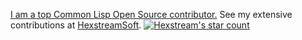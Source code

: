 [I am a top Common Lisp Open Source contributor.](https://cv.hexstream.expert/) See my extensive contributions at [HexstreamSoft](https://www.hexstreamsoft.com/).
[![Hexstream's star count](https://github-readme-stats.vercel.app/api?username=Hexstream&show_icons=true&theme=transparent&hide_title=true&hide_rank=true&hide=commits,prs,issues,contribs&hide_border=true)](https://github-readme-stats.vercel.app/api?username=Hexstream&show_icons=true&theme=transparent&hide_title=true&hide_rank=true&hide=commits,prs,issues,contribs&hide_border=true)
